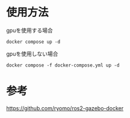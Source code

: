 # 使用方法
gpuを使用する場合
```
docker compose up -d
```
gpuを使用しない場合
```
docker compose -f docker-compose.yml up -d
```

# 参考
https://github.com/ryomo/ros2-gazebo-docker
